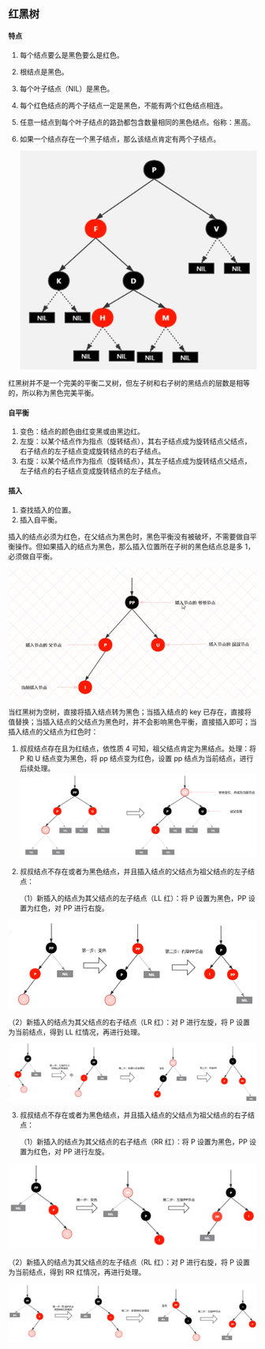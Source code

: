 ## 红黑树

#### 特点

1. 每个结点要么是黑色要么是红色。

2. 根结点是黑色。

3. 每个叶子结点（NIL）是黑色。

4. 每个红色结点的两个子结点一定是黑色，不能有两个红色结点相连。

5. 任意一结点到每个叶子结点的路劲都包含数量相同的黑色结点。俗称：黑高。

6. 如果一个结点存在一个黑子结点，那么该结点肯定有两个子结点。

   ![](images/20201130205451908.png)

红黑树并不是一个完美的平衡二叉树，但左子树和右子树的黑结点的层数是相等的，所以称为黑色完美平衡。



#### 自平衡

1. 变色：结点的颜色由红变黑或由黑边红。
2. 左旋：以某个结点作为指点（旋转结点），其右子结点成为旋转结点父结点，右子结点的左子结点变成旋转结点的右子结点。
3. 右旋：以某个结点作为指点（旋转结点），其左子结点成为旋转结点父结点，左子结点的右子结点变成旋转结点的左子结点。



#### 插入

1. 查找插入的位置。
2. 插入自平衡。

插入的结点必须为红色，在父结点为黑色时，黑色平衡没有被破坏，不需要做自平衡操作。但如果插入的结点为黑色，那么插入位置所在子树的黑色结点总是多 1，必须做自平衡。

![](images/20201130214044723.png)

当红黑树为空树，直接将插入结点转为黑色；当插入结点的 key 已存在，直接将值替换；当插入结点的父结点为黑色时，并不会影响黑色平衡，直接插入即可；当插入结点的父结点为红色时：

1. 叔叔结点存在且为红结点，依性质 4 可知，祖父结点肯定为黑结点。处理：将 P 和 U 结点变为黑色，将 pp 结点变为红色，设置 pp 结点为当前结点，进行后续处理。![image-20201130215901485](images/20201130215901485.png)

2. 叔叔结点不存在或者为黑色结点，并且插入结点的父结点为祖父结点的左子结点：

   （1）新插入的结点为其父结点的左子结点（LL 红）：将 P 设置为黑色，PP 设置为红色，对 PP 进行右旋。

   

![image-20201130220045952](images/20201130220045952.png)

   （2）新插入的结点为其父结点的右子结点（LR 红）：对 P 进行左旋，将 P 设置为当前结点，得到 LL 红情况，再进行处理。

![image-20201130220711886](images/20201130220711886.png)

3. 叔叔结点不存在或者为黑色结点，并且插入结点的父结点为祖父结点的右子结点：

   （1）新插入的结点为其父结点的右子结点（RR 红）：将 P 设置为黑色，PP 设置为红色，对 PP 进行左旋。

![image-20201130221243783](images/20201130221243783.png)

   （2）新插入的结点为其父结点的左子结点（RL 红）：对 P 进行右旋，将 P 设置为当前结点，得到 RR 红情况，再进行处理。

![image-20201130221928018](images/20201130221928018.png)